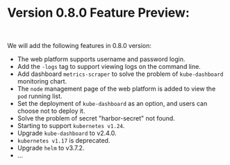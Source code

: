 
# Version 0.8.0 Feature Preview:

<br>

We will add the following features in 0.8.0 version:

* The web platform supports username and password login.
* Add the `-logs` tag to support viewing logs on the command line.
* Add dashboard `metrics-scraper` to solve the problem of `kube-dashboard` monitoring chart.
* The `node` management page of the web platform is added to view the `pod` running list.
* Set the deployment of `kube-dashboard` as an option, and users can choose not to deploy it.
* Solve the problem of  secret "harbor-secret" not found.
* Starting to support `kubernetes v1.24`.
* Upgrade `kube-dashboard` to v2.4.0.
* `kubernetes v1.17` is deprecated. 
* Upgrade `helm` to v3.7.2.
* ...


<br>
